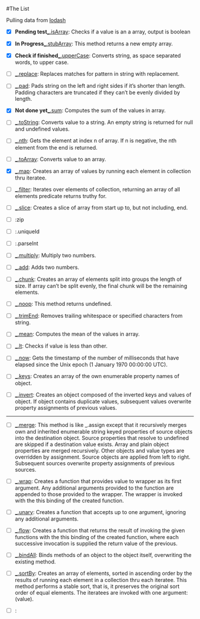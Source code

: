 #The List

Pulling data from [lodash](https://lodash.com/)

- [X] **Pending test**[_.isArray](https://lodash.com/docs#isArray): Checks if a value is an a array, output is boolean
- [X] **In Progress**[_.stubArray](https://lodash.com/docs#stubArray): This method returns a new empty array.
- [X] **Check if finished**[_.upperCase](https://lodash.com/docs#upperCase): Converts string, as space separated words, to upper case.
- [ ] [_.replace](https://lodash.com/docs#replace): Replaces matches for pattern in string with replacement.
- [ ] [_.pad](https://lodash.com/docs#pad): Pads string on the left and right sides if it’s shorter than length. Padding characters are truncated if they can’t be evenly divided by length.
- [X] **Not done yet**[_.sum](https://lodash.com/docs#sum): Computes the sum of the values in array.
- [ ] [_.toString](https://lodash.com/docs#toString): Converts value to a string. An empty string is returned for null and undefined values.
- [ ] [_.nth](https://lodash.com/docs#nth): Gets the element at index n of array. If n is negative, the nth element from the end is returned.
- [ ] [_.toArray](https://lodash.com/docs#toArray): Converts value to an array.

- [X] [_.map](https://lodash.com/docs#map): Creates an array of values by running each element in collection thru iteratee.

- [ ] [_.filter](https://lodash.com/docs#filter): Iterates over elements of collection, returning an array of all elements predicate returns truthy for.

- [ ] [_.slice](https://lodash.com/docs#slice): Creates a slice of array from start up to, but not including, end.

- [ ] []():zip
- [ ] []():.uniqueId
- [ ] []():.parseInt

- [ ] [_.multiply](https://lodash.com/docs#multiply): Multiply two numbers.

- [ ] [_.add](https://lodash.com/docs#add): Adds two numbers.

- [ ] [_.chunk](https://lodash.com/docs#chunk): Creates an array of elements split into groups the length of size. If array can’t be split evenly, the final chunk will be the remaining elements.

- [ ] [_.noop](https://lodash.com/docs#noop): This method returns undefined.

- [ ] [_.trimEnd](https://lodash.com/docs#trimEnd): Removes trailing whitespace or specified characters from string.

- [ ] [_.mean](https://lodash.com/docs#mean): Computes the mean of the values in array.

- [ ] [_.lt](https://lodash.com/docs#lt): Checks if value is less than other.

- [ ] [_.now](https://lodash.com/docs#now): Gets the timestamp of the number of milliseconds that have elapsed since the Unix epoch (1 January 1970 00:00:00 UTC).

- [ ] [_.keys](https://lodash.com/docs#keys): Creates an array of the own enumerable property names of object.

- [ ] [_.invert](https://lodash.com/docs#invert): Creates an object composed of the inverted keys and values of object. If object contains duplicate values, subsequent values overwrite property assignments of previous values.


------------------------

- [ ] [_.merge](https://lodash.com/docs#merge): This method is like _.assign except that it recursively merges own and inherited enumerable string keyed properties of source objects into the destination object. Source properties that resolve to undefined are skipped if a destination value exists. Array and plain object properties are merged recursively. Other objects and value types are overridden by assignment. Source objects are applied from left to right. Subsequent sources overwrite property assignments of previous sources.

- [ ] [_.wrap](https://lodash.com/docs#wrap): Creates a function that provides value to wrapper as its first argument. Any additional arguments provided to the function are appended to those provided to the wrapper. The wrapper is invoked with the this binding of the created function.

- [ ] [_.unary](https://lodash.com/docs#unary): Creates a function that accepts up to one argument, ignoring any additional arguments.

- [ ] [_.flow](https://lodash.com/docs#flow): Creates a function that returns the result of invoking the given functions with the this binding of the created function, where each successive invocation is supplied the return value of the previous.

- [ ] [_.bindAll](https://lodash.com/docs#bindAll): Binds methods of an object to the object itself, overwriting the existing method.

- [ ] [_.sortBy](https://lodash.com/docs#sortBy): Creates an array of elements, sorted in ascending order by the results of running each element in a collection thru each iteratee. This method performs a stable sort, that is, it preserves the original sort order of equal elements. The iteratees are invoked with one argument: (value).

- [ ] []():
